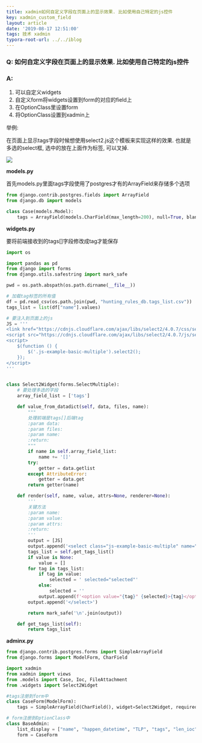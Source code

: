 ```yaml
---
title: xadmin如何自定义字段在页面上的显示效果. 比如使用自己特定的js控件
key: xadmin_custom_field
layout: article
date: '2019-08-17 12:51:00'
tags: 技术 xadmin
typora-root-url: ../../iblog
---
```


### Q: 如何自定义字段在页面上的显示效果. 比如使用自己特定的js控件

### A:

1. 可以自定义widgets
2. 自定义form将widgets设置到form的对应的field上
3. 在OptionClass里设置form
4. 将OptionClass设置到xadmin上

举例:

在页面上显示tags字段时候想使用select2.js这个模板来实现这样的效果. 也就是多选的select框, 选中的放在上面作为标签, 可以叉掉.

![](http://img.azhangbaobao.cn/img/20190718135838.png)

**models.py**

首先models.py里面tags字段使用了postgres才有的ArrayField来存储多个选项

```python
from django.contrib.postgres.fields import ArrayField
from django.db import models

class Case(models.Model):
    tags = ArrayField(models.CharField(max_length=200), null=True, blank=True)
```

**widgets.py**  

要将前端接收到的tags[]字段修改成tag才能保存

```python
import os

import pandas as pd
from django import forms
from django.utils.safestring import mark_safe

pwd = os.path.abspath(os.path.dirname(__file__))

# 加载tag标签的所有值
df = pd.read_csv(os.path.join(pwd, "hunting_rules_db.tags_list.csv"))
tags_list = list(df["name"].values)

# 要注入到页面上的js
JS = '''
<link href="https://cdnjs.cloudflare.com/ajax/libs/select2/4.0.7/css/select2.min.css" rel="stylesheet" />
<script src="https://cdnjs.cloudflare.com/ajax/libs/select2/4.0.7/js/select2.min.js"></script>
<script>
    $(function () {
        $('.js-example-basic-multiple').select2();
    });
</script>
'''


class Select2Widget(forms.SelectMultiple):
    # 要处理多选的字段
    array_field_list = ['tags']

    def value_from_datadict(self, data, files, name):
        """
        处理前端是tags[]后端tag
        :param data:
        :param files:
        :param name:
        :return:
        """
        if name in self.array_field_list:
            name += '[]'
        try:
            getter = data.getlist
        except AttributeError:
            getter = data.get
        return getter(name)

    def render(self, name, value, attrs=None, renderer=None):
        '''
        关键方法
        :param name:
        :param value:
        :param attrs:
        :return:
        '''
        output = [JS]
        output.append('<select class="js-example-basic-multiple" name="tags[]" multiple="multiple">')
        tags_list = self.get_tags_list()
        if value is None:
            value = []
        for tag in tags_list:
            if tag in value:
                selected = ' selected="selected"'
            else:
                selected = ''
            output.append(f'<option value="{tag}" {selected}>{tag}</option>')
        output.append('</select>')

        return mark_safe('\n'.join(output))

    def get_tags_list(self):
        return tags_list
```

**adminx.py**

```python
from django.contrib.postgres.forms import SimpleArrayField
from django.forms import ModelForm, CharField

import xadmin
from xadmin import views
from .models import Case, Ioc, FileAttachment
from .widgets import Select2Widget

#tags注册到form中
class CaseForm(ModelForm):
    tags = SimpleArrayField(CharField(), widget=Select2Widget, required=False)

# form注册到OptionClass中
class BaseAdmin:
    list_display = ["name", "happen_datetime", "TLP", "tags", "len_ioc", "len_file", "update_user", "update_time"]
    form = CaseForm
```


